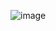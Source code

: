 ![image](https://user-images.githubusercontent.com/60892908/132713177-4d724155-5fbd-4d0c-af71-8ffc502898df.png)
